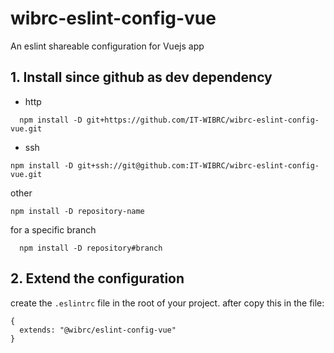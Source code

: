 # wibrc-eslint-config-vue
An eslint shareable configuration for Vuejs app
## 1. Install since github as dev dependency

- http
```
  npm install -D git+https://github.com/IT-WIBRC/wibrc-eslint-config-vue.git
```

- ssh
```
npm install -D git+ssh://git@github.com:IT-WIBRC/wibrc-eslint-config-vue.git
```

other
```
npm install -D repository-name
```

for a specific branch
```
  npm install -D repository#branch
```

## 2. Extend the configuration
create the `.eslintrc` file in the root of your project. after copy this in the file:
```
{
  extends: "@wibrc/eslint-config-vue"
}
```